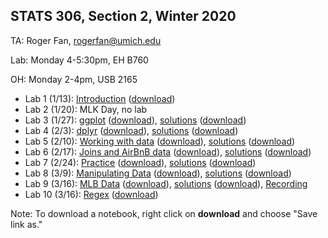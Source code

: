 ## STATS 306, Section 2, Winter 2020

TA: Roger Fan, rogerfan@umich.edu

Lab: Monday 4-5:30pm, EH B760

OH: Monday 2-4pm, USB 2165


- Lab 1 (1/13): [Introduction](https://github.com/rogerfan/stats306_w20/blob/master/labs/stats306_lab1.ipynb) ([download](https://raw.githubusercontent.com/rogerfan/stats306_w20/master/labs/stats306_lab1.ipynb))
- Lab 2 (1/20): MLK Day, no lab
- Lab 3 (1/27): [ggplot](https://github.com/rogerfan/stats306_w20/blob/master/labs/stats306_lab3.ipynb) ([download](https://raw.githubusercontent.com/rogerfan/stats306_w20/master/labs/stats306_lab3.ipynb)), [solutions](https://github.com/rogerfan/stats306_w20/blob/master/labs/stats306_lab3_sol.ipynb) ([download](https://raw.githubusercontent.com/rogerfan/stats306_w20/master/labs/stats306_lab3_sol.ipynb))
- Lab 4 (2/3): [dplyr](https://github.com/rogerfan/stats306_w20/blob/master/labs/stats306_lab4.ipynb) ([download](https://raw.githubusercontent.com/rogerfan/stats306_w20/master/labs/stats306_lab4.ipynb)), [solutions](https://github.com/rogerfan/stats306_w20/blob/master/labs/stats306_lab4_sol.ipynb) ([download](https://raw.githubusercontent.com/rogerfan/stats306_w20/master/labs/stats306_lab4_sol.ipynb))
- Lab 5 (2/10): [Working with data](https://github.com/rogerfan/stats306_w20/blob/master/labs/stats306_lab5.ipynb) ([download](https://raw.githubusercontent.com/rogerfan/stats306_w20/master/labs/stats306_lab5.ipynb)), [solutions](https://github.com/rogerfan/stats306_w20/blob/master/labs/stats306_lab5_sol.ipynb) ([download](https://raw.githubusercontent.com/rogerfan/stats306_w20/master/labs/stats306_lab5_sol.ipynb))
- Lab 6 (2/17): [Joins and AirBnB data](https://github.com/rogerfan/stats306_w20/blob/master/labs/stats306_lab6.ipynb) ([download](https://raw.githubusercontent.com/rogerfan/stats306_w20/master/labs/stats306_lab6.ipynb)), [solutions](https://github.com/rogerfan/stats306_w20/blob/master/labs/stats306_lab6_sol.ipynb) ([download](https://raw.githubusercontent.com/rogerfan/stats306_w20/master/labs/stats306_lab6_sol.ipynb))
- Lab 7 (2/24): [Practice](https://github.com/rogerfan/stats306_w20/blob/master/labs/stats306_lab7.ipynb) ([download](https://raw.githubusercontent.com/rogerfan/stats306_w20/master/labs/stats306_lab7.ipynb)), [solutions](https://github.com/rogerfan/stats306_w20/blob/master/labs/stats306_lab7_sol.ipynb) ([download](https://raw.githubusercontent.com/rogerfan/stats306_w20/master/labs/stats306_lab7_sol.ipynb))
- Lab 8 (3/9): [Manipulating Data](https://github.com/rogerfan/stats306_w20/blob/master/labs/stats306_lab8.ipynb) ([download](https://raw.githubusercontent.com/rogerfan/stats306_w20/master/labs/stats306_lab8.ipynb)), [solutions](https://github.com/rogerfan/stats306_w20/blob/master/labs/stats306_lab8_sol.ipynb) ([download](https://raw.githubusercontent.com/rogerfan/stats306_w20/master/labs/stats306_lab8_sol.ipynb))
- Lab 9 (3/16): [MLB Data](https://github.com/rogerfan/stats306_w20/blob/master/labs/stats306_lab9.ipynb) ([download](https://raw.githubusercontent.com/rogerfan/stats306_w20/master/labs/stats306_lab9.ipynb)), [solutions](https://github.com/rogerfan/stats306_w20/blob/master/labs/stats306_lab9_sol.ipynb) ([download](https://raw.githubusercontent.com/rogerfan/stats306_w20/master/labs/stats306_lab9_sol.ipynb)), [Recording](https://bluejeans.com/s/egPik/)
- Lab 10 (3/16): [Regex](https://github.com/rogerfan/stats306_w20/blob/master/labs/stats306_lab10.ipynb) ([download](https://raw.githubusercontent.com/rogerfan/stats306_w20/master/labs/stats306_lab10.ipynb))

Note: To download a notebook, right click on **download** and choose "Save link as."
